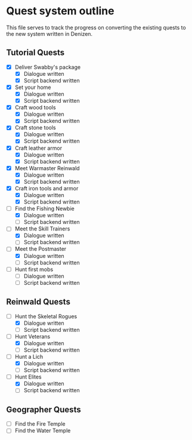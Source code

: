 # Quest system outline

This file serves to track the progress on converting the existing quests to the new system written in Denizen.

## Tutorial Quests

- [x] Deliver Swabby's package
    - [x] Dialogue written
    - [x] Script backend written
- [x] Set your home
    - [x] Dialogue written
    - [x] Script backend written
- [x] Craft wood tools
    - [x] Dialogue written
    - [x] Script backend written
- [x] Craft stone tools
    - [x] Dialogue written
    - [x] Script backend written
- [x] Craft leather armor
    - [x] Dialogue written
    - [x] Script backend written
- [x] Meet Warmaster Reinwald
    - [x] Dialogue written
    - [x] Script backend written
- [x] Craft iron tools and armor
    - [x] Dialogue written
    - [x] Script backend written 
- [ ] Find the Fishing Newbie
    - [x] Dialogue written
    - [ ] Script backend written
- [ ] Meet the Skill Trainers
    - [x] Dialogue written
    - [ ] Script backend written
- [ ] Meet the Postmaster
    - [x] Dialogue written
    - [ ] Script backend written
- [ ] Hunt first mobs
    - [ ] Dialogue written
    - [ ] Script backend written

## Reinwald Quests

- [ ] Hunt the Skeletal Rogues
    - [x] Dialogue written
    - [ ] Script backend written
- [ ] Hunt Veterans
    - [x] Dialogue written
    - [ ] Script backend written
- [ ] Hunt a Lich
    - [x] Dialogue written
    - [ ] Script backend written
- [ ] Hunt Elites
    - [x] Dialogue written
    - [ ] Script backend written

## Geographer Quests

- [ ] Find the Fire Temple
- [ ] Find the Water Temple
